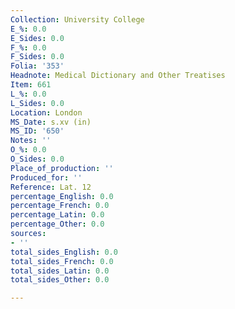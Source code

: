 ```yaml
---
Collection: University College
E_%: 0.0
E_Sides: 0.0
F_%: 0.0
F_Sides: 0.0
Folia: '353'
Headnote: Medical Dictionary and Other Treatises
Item: 661
L_%: 0.0
L_Sides: 0.0
Location: London
MS_Date: s.xv (in)
MS_ID: '650'
Notes: ''
O_%: 0.0
O_Sides: 0.0
Place_of_production: ''
Produced_for: ''
Reference: Lat. 12
percentage_English: 0.0
percentage_French: 0.0
percentage_Latin: 0.0
percentage_Other: 0.0
sources:
- ''
total_sides_English: 0.0
total_sides_French: 0.0
total_sides_Latin: 0.0
total_sides_Other: 0.0

---
```

